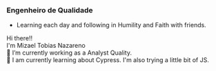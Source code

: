 ### Engenheiro de Qualidade
* Learning each day and following in Humility and Faith with friends.

Hi there!!<br>
I'm Mizael Tobias Nazareno<br>
🔭 I’m currently working as a Analyst Quality.<br>
🌱 I am currently learning about Cypress. I'm also trying a little bit of JS.

